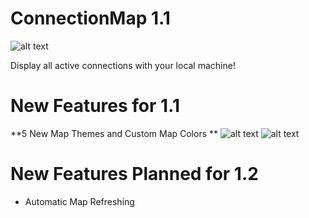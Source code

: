 # ConnectionMap 1.1
![alt text](http://i.imgur.com/BPyM1Xo.jpg "Connection Map")

Display all active connections with your local machine!

# New Features for 1.1

**5 New Map Themes and Custom Map Colors **
![alt text](https://i.imgur.com/wAuxePr.png "Custom Map Creation")
![alt text](https://i.imgur.com/dxe20aG.png "Lunar Map Theme")

# New Features Planned for 1.2

* Automatic Map Refreshing
